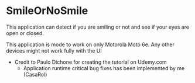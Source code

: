 # SmileOrNoSmile
This application can detect if you are smiling or not and see if your eyes are open or closed.

This application is mode to work on only Motorola Moto 6e. Any other devices might not work fully with the UI

- Credit to Paulo Dichone for creating the tutorial on Udemy.com
  - Application runtime critical bug fixes has been implemented by me (CasaRol)

